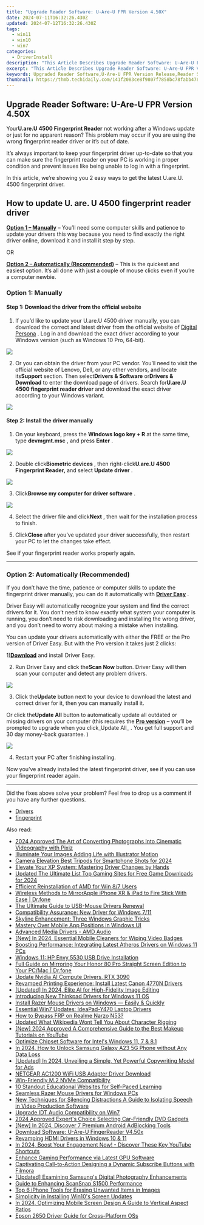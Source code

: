 ```yaml
---
title: "Upgrade Reader Software: U-Are-U FPR Version 4.50X"
date: 2024-07-11T16:32:26.430Z
updated: 2024-07-12T16:32:26.430Z
tags:
  - win11
  - win10
  - win7
categories:
  - DriverInstall
description: "This Article Describes Upgrade Reader Software: U-Are-U FPR Version 4.50X"
excerpt: "This Article Describes Upgrade Reader Software: U-Are-U FPR Version 4.50X"
keywords: Upgraded Reader Software,U-Are-U FPR Version Release,Reader Software Update 4.50X,Advanced eBook Reading Tools,U-Are-U Software Upgrade,Improved Reader Application 4.50X,U-Are-U FPR V4.50X
thumbnail: https://thmb.techidaily.com/141f2083ce8f9807f7858bc78fabb4787ff1855b350de1df5ec61d6fc21bf535.jpg
---
```


## Upgrade Reader Software: U-Are-U FPR Version 4.50X

 Your**U.are.U 4500 Fingerprint Reader** not working after a Windows update or just for no apparent reason? This problem may occur if you are using the wrong fingerprint reader driver or it’s out of date.

 It’s always important to keep your fingerprint driver up-to-date so that you can make sure the fingerprint reader on your PC is working in proper condition and prevent issues like being unable to log in with a fingerprint.

 In this article, we’re showing you 2 easy ways to get the latest U.are.U. 4500 fingerprint driver.

## How to update U. are. U 4500 fingerprint reader driver

**[Option 1 – Manually](#o2)** – You’ll need some computer skills and patience to update your drivers this way because you need to find exactly the right driver online, download it and install it step by step.

OR

**[Option 2 – Automatically (Recommended)](#o1)**  – This is the quickest and easiest option. It’s all done with just a couple of mouse clicks even if you’re a computer newbie.

### Option 1: Manually

#### Step 1: Download the driver from the official website

 1) If you’d like to update your U.are.U 4500 driver manually, you can download the correct and latest driver from the official website of [Digital Persona](https://devportal.digitalpersona.com/portal.php) . Log in and download the exact driver according to your Windows version (such as Windows 10 Pro, 64-bit).

![](https://images.drivereasy.com/wp-content/uploads/2019/09/2019-09-27_15-45-07.png)

 2) Or you can obtain the driver from your PC vendor. You’ll need to visit the official website of Lenovo, Dell, or any other vendors, and locate its**Support** section. Then select**Drivers & Software** or**Drivers & Download** to enter the download page of drivers. Search for**U.are.U 4500 fingerprint reader driver** and download the exact driver according to your Windows variant.

![](https://images.drivereasy.com/wp-content/uploads/2019/09/image-946-1024x224.png)

#### Step 2: Install the driver manually

 1) On your keyboard, press the **Windows logo key + R** at the same time, type **devmgmt.msc** , and press **Enter** .

![](https://images.drivereasy.com/wp-content/uploads/2019/09/device-manager-1.png)

 2) Double click**Biometric devices** , then right-click**U.are.U 4500 Fingerprint Reader,** and select **Update driver** .

![](https://images.drivereasy.com/wp-content/uploads/2019/09/image-961.png)

 3) Click**Browse my computer for driver software** .

![](https://images.drivereasy.com/wp-content/uploads/2019/09/image-936.png)

 4) Select the driver file and click**Next** , then wait for the installation process to finish.

 5) Click**Close** after you’ve updated your driver successfully, then restart your PC to let the changes take effect.

See if your fingerprint reader works properly again.

---

### Option 2: Automatically (Recommended)

 If you don’t have the time, patience or computer skills to update the fingerprint driver manually, you can do it automatically with **[Driver Easy](https://tools.techidaily.com/drivereasy/download/)**  .

 Driver Easy will automatically recognize your system and find the correct drivers for it. You don’t need to know exactly what system your computer is running, you don’t need to risk downloading and installing the wrong driver, and you don’t need to worry about making a mistake when installing.

 You can update your drivers automatically with either the FREE or the Pro version of Driver Easy. But with the Pro version it takes just 2 clicks:

 1)[**Download**](https://tools.techidaily.com/drivereasy/download/) and install Driver Easy.

 2) Run Driver Easy and click the**Scan Now** button. Driver Easy will then scan your computer and detect any problem drivers.

![](https://images.drivereasy.com/wp-content/uploads/2019/09/image-914.png)

 3) Click the**Update** button next to your device to download the latest and correct driver for it, then you can manually install it.

 Or click the**Update All** button to automatically update all outdated or missing drivers on your computer (this requires the **[Pro version](https://tools.techidaily.com/drivereasy/download/)**  – you’ll be prompted to upgrade when you click_Update All_ . You get full support and 30 day money-back guarantee. )

![](https://images.drivereasy.com/wp-content/uploads/2019/09/image-921.png)

4) Restart your PC after finishing installing.

 Now you’ve already installed the latest fingerprint driver, see if you can use your fingerprint reader again.

---

 Did the fixes above solve your problem? Feel free to drop us a comment if you have any further questions.

* [Drivers](https://tools.techidaily.com/drivereasy/download/)
* [fingerprint](https://store.drivereasy.com/order/cart.php?PRODS=4731822&QTY=1&AFFILIATE=108875)

<ins class="adsbygoogle"
     style="display:block"
     data-ad-format="autorelaxed"
     data-ad-client="ca-pub-7571918770474297"
     data-ad-slot="1223367746"></ins>



<ins class="adsbygoogle"
     style="display:block"
     data-ad-client="ca-pub-7571918770474297"
     data-ad-slot="8358498916"
     data-ad-format="auto"
     data-full-width-responsive="true"></ins>



<span class="atpl-alsoreadstyle">Also read:</span>
<div><ul>
<li><a href="https://vp-tips.techidaily.com/2024-approved-the-art-of-converting-photographs-into-cinematic-videography-with-pixiz/"><u>2024 Approved  The Art of Converting Photographs Into Cinematic Videography with Pixiz</u></a></li>
<li><a href="https://extra-resources.techidaily.com/illuminate-your-images-adding-life-with-illustrator-motion/"><u>Illuminate Your Images  Adding Life with Illustrator Motion</u></a></li>
<li><a href="https://extra-lessons.techidaily.com/camera-elevation-best-tripods-for-smartphone-shots-for-2024/"><u>Camera Elevation  Best Tripods for Smartphone Shots for 2024</u></a></li>
<li><a href="https://driver-install.techidaily.com/elevate-your-xp-system-mastering-driver-changes-by-hands/"><u>Elevate Your XP System: Mastering Driver Changes by Hands</u></a></li>
<li><a href="https://ai-video-apps.techidaily.com/updated-the-ultimate-list-top-gaming-sites-for-free-game-downloads-for-2024/"><u>Updated The Ultimate List Top Gaming Sites for Free Game Downloads for 2024</u></a></li>
<li><a href="https://driver-install.techidaily.com/efficient-reinstallation-of-amd-for-win-87-users/"><u>Efficient Reinstallation of AMD for Win 8/7 Users</u></a></li>
<li><a href="https://screen-mirror.techidaily.com/wireless-methods-to-mirrorapple-iphone-xr-and-ipad-to-fire-stick-with-ease-drfone-by-drfone-ios/"><u>Wireless Methods to MirrorApple iPhone XR & iPad to Fire Stick With Ease | Dr.fone</u></a></li>
<li><a href="https://driver-install.techidaily.com/the-ultimate-guide-to-usb-mouse-drivers-renewal/"><u>The Ultimate Guide to USB-Mouse Drivers Renewal</u></a></li>
<li><a href="https://driver-install.techidaily.com/compatibility-assurance-new-driver-for-windows-711/"><u>Compatibility Assurance: New Driver for Windows 7/11</u></a></li>
<li><a href="https://driver-install.techidaily.com/skyline-enhancement-three-windows-graphic-tricks/"><u>Skyline Enhancement: Three Windows Graphic Tricks</u></a></li>
<li><a href="https://win11-tips.techidaily.com/mastery-over-mobile-app-positions-in-windows-ui/"><u>Mastery Over Mobile App Positions in Windows UI</u></a></li>
<li><a href="https://driver-install.techidaily.com/advanced-media-drivers-amd-audio/"><u>Advanced Media Drivers - AMD Audio</u></a></li>
<li><a href="https://tiktok-video-recordings.techidaily.com/new-in-2024-essential-mobile-cleaners-for-wiping-video-badges/"><u>[New] In 2024, Essential Mobile Cleaners for Wiping Video Badges</u></a></li>
<li><a href="https://driver-install.techidaily.com/boosting-performance-integrating-latest-atheros-drivers-on-windows-11-pcs/"><u>Boosting Performance: Integrating Latest Atheros Drivers on Windows 11 PCs</u></a></li>
<li><a href="https://driver-install.techidaily.com/windows-11-hp-envy-5530-usb-drive-installation/"><u>Windows 11: HP Envy 5530 USB Drive Installation</u></a></li>
<li><a href="https://screen-mirror.techidaily.com/full-guide-on-mirroring-your-honor-80-pro-straight-screen-edition-to-your-pcmac-drfone-by-drfone-android/"><u>Full Guide on Mirroring Your Honor 80 Pro Straight Screen Edition to Your PC/Mac | Dr.fone</u></a></li>
<li><a href="https://driver-install.techidaily.com/update-nvidia-ai-compute-drivers-rtx-3090/"><u>Update Nvidia AI Compute Drivers, RTX 3090</u></a></li>
<li><a href="https://driver-install.techidaily.com/revamped-printing-experience-install-latest-canon-4770n-drivers/"><u>Revamped Printing Experience: Install Latest Canon 4770N Drivers</u></a></li>
<li><a href="https://fox-direct.techidaily.com/updated-in-2024-elite-ai-for-high-fidelity-image-editing/"><u>[Updated] In 2024, Elite AI for High-Fidelity Image Editing</u></a></li>
<li><a href="https://driver-install.techidaily.com/introducing-new-thinkpad-drivers-for-windows-11-os/"><u>Introducing New Thinkpad Drivers for Windows 11 OS</u></a></li>
<li><a href="https://driver-install.techidaily.com/1720063073530-install-razer-mouse-drivers-on-windows-easily-and-quickly/"><u>Install Razer Mouse Drivers on Windows — Easily & Quickly</u></a></li>
<li><a href="https://driver-install.techidaily.com/essential-win7-updates-ideapad-y470-laptop-drivers/"><u>Essential Win7 Updates: IdeaPad-Y470 Laptop Drivers</u></a></li>
<li><a href="https://bypass-frp.techidaily.com/how-to-bypass-frp-on-realme-narzo-n53-by-drfone-android/"><u>How to Bypass FRP on Realme Narzo N53?</u></a></li>
<li><a href="https://animation-videos.techidaily.com/updated-what-wikipedia-wont-tell-you-about-character-rigging/"><u>Updated What Wikipedia Wont Tell You About Character Rigging</u></a></li>
<li><a href="https://facebook-record-videos.techidaily.com/new-2024-approved-a-comprehensive-guide-to-the-best-makeup-tutorials-on-youtube/"><u>[New] 2024 Approved  A Comprehensive Guide to the Best Makeup Tutorials on YouTube</u></a></li>
<li><a href="https://driver-install.techidaily.com/optimize-chipset-software-for-intels-windows-11-7-and-81/"><u>Optimize Chipset Software for Intel's Windows 11, 7 & 8.1</u></a></li>
<li><a href="https://android-unlock.techidaily.com/in-2024-how-to-unlock-samsung-galaxy-a23-5g-phone-without-any-data-loss-by-drfone-android/"><u>In 2024, How to Unlock Samsung Galaxy A23 5G Phone without Any Data Loss</u></a></li>
<li><a href="https://facebook-videos.techidaily.com/updated-in-2024-unveiling-a-simple-yet-powerful-copywriting-model-for-ads/"><u>[Updated] In 2024, Unveiling a Simple, Yet Powerful Copywriting Model for Ads</u></a></li>
<li><a href="https://driver-install.techidaily.com/netgear-ac1200-wifi-usb-adapter-driver-download/"><u>NETGEAR AC1200 WiFi USB Adapter Driver Download</u></a></li>
<li><a href="https://driver-install.techidaily.com/win-friendly-m2-nvme-compatibility/"><u>Win-Friendly M.2 NVMe Compatibility</u></a></li>
<li><a href="https://visual-screen-recording.techidaily.com/10-standout-educational-websites-for-self-paced-learning/"><u>10 Standout Educational Websites for Self-Paced Learning</u></a></li>
<li><a href="https://driver-install.techidaily.com/seamless-razer-mouse-drivers-for-windows-pcs/"><u>Seamless Razer Mouse Drivers for Windows PCs</u></a></li>
<li><a href="https://audio-shaping.techidaily.com/new-techniques-for-silencing-distractions-a-guide-to-isolating-speech-in-video-production-software/"><u>New Techniques for Silencing Distractions A Guide to Isolating Speech in Video Production Software</u></a></li>
<li><a href="https://driver-install.techidaily.com/upgrade-idt-audio-compatibility-on-win7/"><u>Upgrade IDT Audio Compatibility on Win7</u></a></li>
<li><a href="https://some-knowledge.techidaily.com/2024-approved-experts-choice-selecting-car-friendly-dvd-gadgets/"><u>2024 Approved  Expert's Choice  Selecting Car-Friendly DVD Gadgets</u></a></li>
<li><a href="https://facebook-video-share.techidaily.com/new-in-2024-discover-7-premium-android-adblocking-tools/"><u>[New] In 2024, Discover 7 Premium Android AdBlocking Tools</u></a></li>
<li><a href="https://driver-install.techidaily.com/download-software-u-are-u-fingerreader-v450x/"><u>Download Software: U-Are-U FingerReader V4.50x</u></a></li>
<li><a href="https://driver-install.techidaily.com/revamping-hdmi-drivers-in-windows-10-and-11/"><u>Revamping HDMI Drivers in Windows 10 & 11</u></a></li>
<li><a href="https://youtube-data.techidaily.com/24-boost-your-engagement-now-discover-these-key-youtube-shortcuts/"><u>In 2024, Boost Your Engagement Now! - Discover These Key YouTube Shortcuts</u></a></li>
<li><a href="https://driver-install.techidaily.com/enhance-gaming-performance-via-latest-gpu-software/"><u>Enhance Gaming Performance via Latest GPU Software</u></a></li>
<li><a href="https://youtube-video-recordings.techidaily.com/captivating-call-to-action-designing-a-dynamic-subscribe-buttons-with-filmora/"><u>Captivating Call-to-Action  Designing a Dynamic Subscribe Buttons with Filmora</u></a></li>
<li><a href="https://some-knowledge.techidaily.com/updated-examining-samsungs-digital-photography-enhancements/"><u>[Updated] Examining Samsung's Digital Photography Enhancements</u></a></li>
<li><a href="https://driver-install.techidaily.com/guide-to-enhancing-scansnap-s1500-performance/"><u>Guide to Enhancing ScanSnap S1500 Performance</u></a></li>
<li><a href="https://extra-hints.techidaily.com/top-6-iphone-tools-for-erasing-unwanted-items-in-images/"><u>Top 6 iPhone Tools for Erasing Unwanted Items in Images</u></a></li>
<li><a href="https://driver-install.techidaily.com/simplicity-in-installing-win10s-screen-updates/"><u>Simplicity in Installing Win10's Screen Updates</u></a></li>
<li><a href="https://video-ai-editor.techidaily.com/in-2024-optimizing-mobile-screen-design-a-guide-to-vertical-aspect-ratios/"><u>In 2024, Optimizing Mobile Screen Design A Guide to Vertical Aspect Ratios</u></a></li>
<li><a href="https://driver-install.techidaily.com/epson-2650-driver-guide-for-cross-platform-oss/"><u>Epson 2650 Driver Guide for Cross-Platform OSs</u></a></li>
</ul></div>
